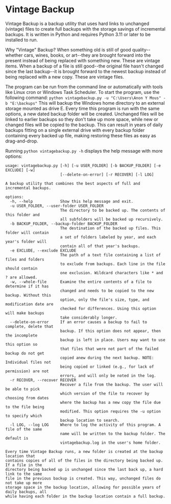 # Vintage Backup

Vintage Backup is a backup utility that uses hard links to unchanged (vintage) files to create full backups with the storage savings of incremental backups.
It is written in Python and requires Python 3.11 or later to be installed to run.

Why "Vintage" Backup?
When something old is still of good quality--whether cars, wines, books, or art--they are brought forward into the present instead of being replaced with something new.
These are vintage items.
When a backup of a file is still good--the original file hasn't changed since the last backup--it is brought forward to the newest backup instead of being replaced with a new copy.
These are vintage files.

The program can be run from the command line or automatically with tools like Linux cron or Windows Task Scheduler.
To start the program, use the following command: `python vintagebackup.py -u "C:\Users\Anon Y Mous" -b "E:\backups"`
This will backup the Windows home directory to an external storage mounted as drive E.
Every time this program is run with the same options, a new dated backup folder will be created.
Unchanged files will be linked to earlier backups so they don't take up more space, while new or changed files will be copied to the backup.
This can result in years of daily backups fitting on a single external drive with every backup folder containing every backed up file, making restoring these files as easy as drag-and-drop.

Running `python vintagebackup.py -h` displays the help message with more options:
```
usage: vintagebackup.py [-h] [-u USER_FOLDER] [-b BACKUP_FOLDER] [-e EXCLUDE] [-w]
                        [--delete-on-error] [-r RECOVER] [-l LOG]

A backup utility that combines the best aspects of full and incremental backups.

options:
  -h, --help            Show this help message and exit.
  -u USER_FOLDER, --user-folder USER_FOLDER
                        The directory to be backed up. The contents of this folder and
                        all subfolders will be backed up recursively.
  -b BACKUP_FOLDER, --backup-folder BACKUP_FOLDER
                        The destination of the backed up files. This folder will contain
                        a set of folders labeled by year, and each year's folder will
                        contain all of that year's backups.
  -e EXCLUDE, --exclude EXCLUDE
                        The path of a text file containing a list of files and folders
                        to exclude from backups. Each line in the file should contain
                        one exclusion. Wildcard characters like * and ? are allowed.
  -w, --whole-file      Examine the entire contents of a file to determine if it has
                        changed and needs to be copied to the new backup. Without this
                        option, only the file's size, type, and modification date are
                        checked for differences. Using this option will make backups
                        take considerably longer.
  --delete-on-error     If an error causes a backup to fail to complete, delete that
                        backup. If this option does not appear, then the incomplete
                        backup is left in place. Users may want to use this option so
                        that files that were not part of the failed backup do not get
                        copied anew during the next backup. NOTE: Individual files not
                        being copied or linked (e.g., for lack of permission) are not
                        errors, and will only be noted in the log.
  -r RECOVER, --recover RECOVER
                        Recover a file from the backup. The user will be able to pick
                        which version of the file to recover by choosing from dates
                        where the backup has a new copy the file due to the file being
                        modified. This option requires the -u option to specify which
                        backup location to search.
  -l LOG, --log LOG     Where to log the activity of this program. A file of the same
                        name will be written to the backup folder. The default is
                        vintagebackup.log in the user's home folder.

Every time Vintage Backup runs, a new folder is created at the backup location that
contains copies of all of the files in the directory being backed up. If a file in the
directory being backed up is unchanged since the last back up, a hard link to the same
file in the previous backup is created. This way, unchanged files do not take up more
storage space in the backup location, allowing for possible years of daily backups, all
while having each folder in the backup location contain a full backup.
```
